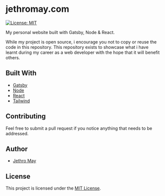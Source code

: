 # jethromay.com

[![License: MIT](https://img.shields.io/badge/License-MIT-green.svg)](https://opensource.org/licenses/MIT)

My personal website built with Gatsby, Node & React. 

While my project is open source, i encourage you not to copy or reuse the code in this repository. This repository exists to showcase what i have learnt during my career as a web developer with the hope that it will benefit others.

## Built With

* [Gatsby](https://www.gatsbyjs.org) 
* [Node](https://nodejs.org/en/) 
* [React](https://reactjs.org/)
* [Tailwind](https://tailwindcss.com/)

## Contributing

Feel free to submit a pull request if you notice anything that needs to be addressed.

## Author

* [Jethro May](https://jethromay.com)

## License

This project is licensed under the [MIT License](LICENSE).
